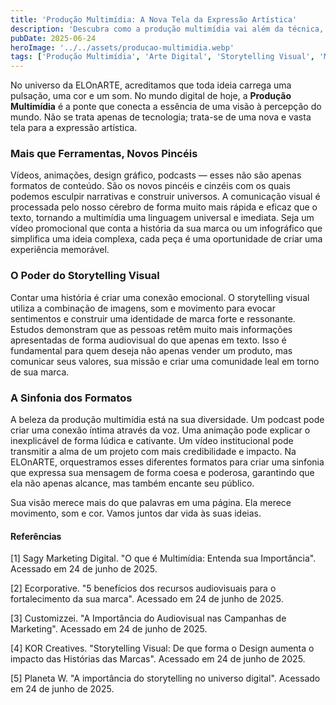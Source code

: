 ```yaml
---
title: 'Produção Multimídia: A Nova Tela da Expressão Artística'
description: 'Descubra como a produção multimídia vai além da técnica, transformando-se em uma poderosa ferramenta de storytelling para dar vida às suas ideias e construir uma presença online autêntica.'
pubDate: 2025-06-24
heroImage: '../../assets/producao-multimidia.webp'
tags: ['Produção Multimídia', 'Arte Digital', 'Storytelling Visual', 'Marketing de Conteúdo', 'Design Gráfico', 'Criação de Vídeos', 'Presença Online']
---
```


No universo da ELOnARTE, acreditamos que toda ideia carrega uma pulsação, uma cor e um som. No mundo digital de hoje, a **Produção Multimídia** é a ponte que conecta a essência de uma visão à percepção do mundo. Não se trata apenas de tecnologia; trata-se de uma nova e vasta tela para a expressão artística.

### Mais que Ferramentas, Novos Pincéis

Vídeos, animações, design gráfico, podcasts — esses não são apenas formatos de conteúdo. São os novos pincéis e cinzéis com os quais podemos esculpir narrativas e construir universos. A comunicação visual é processada pelo nosso cérebro de forma muito mais rápida e eficaz que o texto, tornando a multimídia uma linguagem universal e imediata. Seja um vídeo promocional que conta a história da sua marca ou um infográfico que simplifica uma ideia complexa, cada peça é uma oportunidade de criar uma experiência memorável.

### O Poder do Storytelling Visual

Contar uma história é criar uma conexão emocional. O storytelling visual utiliza a combinação de imagens, som e movimento para evocar sentimentos e construir uma identidade de marca forte e ressonante. Estudos demonstram que as pessoas retêm muito mais informações apresentadas de forma audiovisual do que apenas em texto. Isso é fundamental para quem deseja não apenas vender um produto, mas comunicar seus valores, sua missão e criar uma comunidade leal em torno de sua marca.

### A Sinfonia dos Formatos

A beleza da produção multimídia está na sua diversidade. Um podcast pode criar uma conexão íntima através da voz. Uma animação pode explicar o inexplicável de forma lúdica e cativante. Um vídeo institucional pode transmitir a alma de um projeto com mais credibilidade e impacto. Na ELOnARTE, orquestramos esses diferentes formatos para criar uma sinfonia que expressa sua mensagem de forma coesa e poderosa, garantindo que ela não apenas alcance, mas também encante seu público.

Sua visão merece mais do que palavras em uma página. Ela merece movimento, som e cor. Vamos juntos dar vida às suas ideias.

#### **Referências**
[1] Sagy Marketing Digital. "O que é Multimídia: Entenda sua Importância". Acessado em 24 de junho de 2025.

[2] Ecorporative. "5 benefícios dos recursos audiovisuais para o fortalecimento da sua marca". Acessado em 24 de junho de 2025.

[3] Customizzei. "A Importância do Audiovisual nas Campanhas de Marketing". Acessado em 24 de junho de 2025.

[4] KOR Creatives. "Storytelling Visual: De que forma o Design aumenta o impacto das Histórias das Marcas". Acessado em 24 de junho de 2025.

[5] Planeta W. "A importância do storytelling no universo digital". Acessado em 24 de junho de 2025.